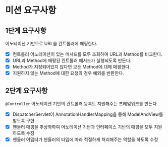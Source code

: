 # 미션 요구사항 

## 1단계 요구사항
어노테이션 기반으로 URL을 컨트롤러에 매핑한다.
- [x] 컨트롤러 어노테이션이 있는 메서드를 모두 조회하여 URL과 Method를 비교한다.
- [x] URL과 Method에 매핑된 컨트롤러 메서드가 실행되도록 만든다.
- [x] Method가 지정되어있지 않다면 모든 Method에 대해 매핑한다.
- [x] 지원하지 않는 Method에 대한 요청의 경우 예외를 반환한다.

## 2단계 요구사항

 `@Controller` 어노테이션 기반의 컨트롤러 등록도 지원해주는 프레임워크를 만든다.
- [x] DispatcherServlet이 AnnotationHandlerMapping을 통해 ModelAndView를 받도록 구현
- [x] 핸들러 매핑을 추상화하여 어노테이션 기반과 인터페이스 기반의 매핑을 모두 지원하도록 수정
- [x] 핸들러 어댑터가 핸들러의 타입에 따라 적절하게 처리해주는 역할을 하도록 수정
